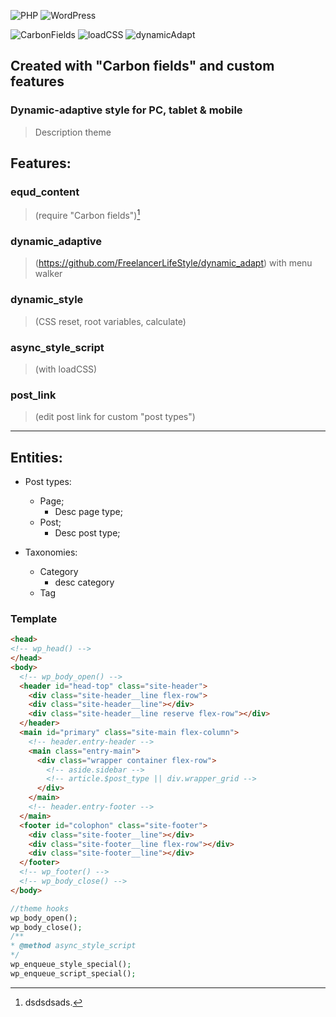 ![PHP](https://img.shields.io/badge/PHP-8.2.1-green)
![WordPress](https://img.shields.io/badge/WordPress-6.1.1-green)

![CarbonFields](https://img.shields.io/badge/Carbon%20Fields-3.4.0-green)
![loadCSS](https://img.shields.io/badge/loadCSS-2.0.1-green)
![dynamicAdapt](https://img.shields.io/badge/dynamicAdapt-2022-green)

## Created with "Carbon fields" and custom features
### Dynamic-adaptive style for PC, tablet & mobile


> Description theme

## Features:
### equd_content
> (require "Carbon fields")[^equd_content]
### dynamic_adaptive
> (https://github.com/FreelancerLifeStyle/dynamic_adapt) with menu walker
### dynamic_style
> (CSS reset, root variables, calculate)
### async_style_script
> (with loadCSS)
### post_link
> (edit post link for custom "post types")

[^equd_content]: dsdsdsads.

- - - 

## Entities:

- Post types:
  - Page;
    - Desc page type;
  - Post;
    - Desc post type;

- Taxonomies:
  - Category
    - desc category
  - Tag

### Template
```html
<head>
<!-- wp_head() -->
</head>
<body>
  <!-- wp_body_open() -->
  <header id="head-top" class="site-header">
    <div class="site-header__line flex-row">
    <div class="site-header__line"></div>
    <div class="site-header__line reserve flex-row"></div>
  </header>
  <main id="primary" class="site-main flex-column">
    <!-- header.entry-header -->
    <main class="entry-main">
      <div class="wrapper container flex-row">
        <!-- aside.sidebar -->
        <!-- article.$post_type || div.wrapper_grid -->
      </div>
    </main>
    <!-- header.entry-footer -->
  </main>
  <footer id="colophon" class="site-footer">
    <div class="site-footer__line"></div>
    <div class="site-footer__line flex-row"></div>
    <div class="site-footer__line"></div>
  </footer>
  <!-- wp_footer() -->
  <!-- wp_body_close() -->
</body>
```

```php
//theme hooks
wp_body_open();
wp_body_close();
/**
* @method async_style_script
*/
wp_enqueue_style_special();
wp_enqueue_script_special();
```

